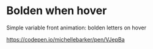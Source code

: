 # Bolden when hover

Simple variable front animation: bolden letters on hover

https://codepen.io/michellebarker/pen/VJepBa